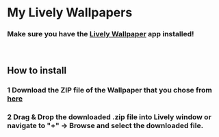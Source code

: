 # My Lively Wallpapers
### Make sure you have the [Lively Wallpaper](https://www.microsoft.com/store/productId/9NTM2QC6QWS7) app installed! 
<br>

## How to install
### 1 Download the ZIP file of the Wallpaper that you chose from [here](https://github.com/BrandgrandRealMe/Lively-Wallpapers/wiki/Live-Wallpapers)

### 2 Drag & Drop the downloaded .zip file into Lively window or navigate to "+" -> Browse and select the downloaded file.
